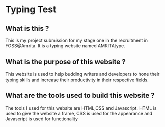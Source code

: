 # Typing Test

## What is this ?
 This is my project submission for my stage one in the recruitment in FOSS@Amrita. It is a typing website named AMRITAtype. 


## What is the purpose of this website ?

 This website is used to help budding writers and developers to hone their typing skills and increase their productivity in their respective fields.

## What are the tools used to build this website ?

 The tools I used for this website are HTML,CSS and Javascript. HTML is used to give the website a frame, CSS is used for the appearance and Javascript is used for functionality
